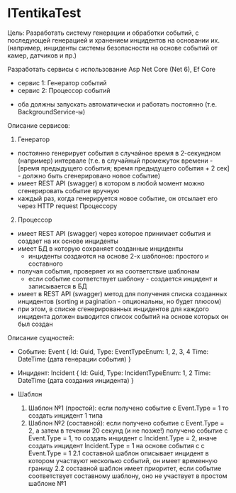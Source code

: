 # ITentikaTest
 
Цель: Разработать систему генерации и обработки событий, с последующей генерацией и хранением инцидентов на основании их.
(например, инциденты системы безопасности на основе событий от камер, датчиков и пр.)

Разработать сервисы с использование Asp Net Core (Net 6), Ef Core
- сервис 1: Генератор событий
- сервис 2: Процессор событий
* оба должны запускать автоматически и работать постоянно (т.е. BackgroundService-ы)


Описание сервисов:

1. Генератор
-  постоянно генерирует события в случайное время в 2-секундном (например) интервале
  (т.е. в случайный промежуток времени - [время предыдущего события; время предыдущего события + 2 сек] - должно быть сгенерировано новое событие)
- имеет REST API (swagger) в котором в любой момент можно сгенерировать событие вручную 
- каждый раз, когда генерируется новое событие, он отсылает его через HTTP request Процессору 

2. Процессор
- имеет REST API (swagger) через которое принимает события и создает на их основе инциденты
- имеет БД в которую сохраняет созданные инциденты
  - инциденты создаются на основе 2-х шаблонов: простого и составного
- получая события, проверяет их на соответствие шаблонам
  - если событие соответствует шаблону - создается инцидент и записывается в БД
- имеет в REST API (swagger) метод для получения списка созданных инцидентов (sorting и pagination - опциональны, но будет плюсом)
- при этом, в списке сгенерированных инцидентов для каждого инцидента должен выводится список событий на основе которых он был создан



Описание сущностей:

- Событие:
Event
{
  Id: Guid,
  Type: EventTypeEnum: 1, 2, 3, 4 
  Time: DateTime (дата генерации события)
}

- Инцидент:
Incident 
{
  Id: Guid,
  Type: IncidentTypeEnum: 1, 2 
  Time: DateTime (дата создания инцидента)
}

- Шаблон
  1. Шаблон №1 (простой): если получено событие с Event.Type = 1 то создать инцидент 1 типа
  2. Шаблон №2 (составной): если получено событие с Event.Type = 2, а затем в течении 20 секунд (и не позже!) получено событие с Event.Type = 1, то создать инцидент с Incident.Type = 2, иначе создать инцидент Incident.Type = 1 на основе события с с Event.Type = 1
    2.1 составной шаблон описывает инцидент в котором участвуют несколько событий, он имеет временную границу
    2.2 составной шаблон имеет приоритет, если событие соответствует составному шаблону, оно не участвует в простом шаблоне №1

